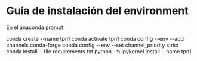 # Guía de instalación del environment

En el anaconda prompt

conda create --name tpn1
conda activate tpn1
conda config  --env --add channels conda-forge
conda config --env --set channel_priority strict
conda install --file requirements.txt
python -m ipykernel install --name tpn1
